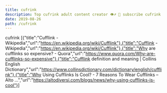 ```yaml
---
title: cufrink
description: Top cufrink adult content creator 👁♐️ 👑 subscribe cufrink to my porn site below IG cufrink
date: 2019-08-26
path: /cufrink
---
```


cufrink
[{"title":"Cufflink - Wikipedia","url":"https://en.wikipedia.org/wiki/Cufflink"},{"title":"Cufflink - Wikipedia","url":"https://en.wikipedia.org/wiki/Cufflink"},{"title":"Why are cufflinks so expensive? - Quora","url":"https://www.quora.com/Why-are-cufflinks-so-expensive"},{"title":"Cufflink definition and meaning | Collins English Dictionary","url":"https://www.collinsdictionary.com/dictionary/english/cufflink"},{"title":"Why Using Cufflinks Is Cool? - 7 Reasons To Wear Cufflinks – Alto ...","url":"https://altodiversi.com/blogs/news/why-using-cufflinks-is-cool"}]

